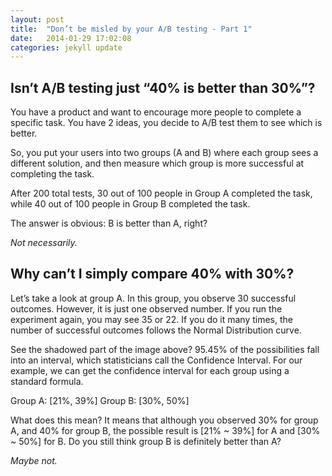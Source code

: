 ```yaml
---
layout: post
title:  "Don’t be misled by your A/B testing - Part 1"
date:   2014-01-29 17:02:08
categories: jekyll update
---
```


## Isn’t A/B testing just “40% is better than 30%”? ##
 
You have a product and want to encourage more people to complete a specific task. You have 2 ideas, you decide to A/B test them to see which is better. 

So, you put your users into two groups (A and B) where each group sees a different solution, and then measure which group is more successful at completing the task.

After 200 total tests, 30 out of 100 people in Group A completed the task, while 40 out of 100 people in Group B completed the task.
 
The answer is obvious: B is better than A, right? 
 
*Not necessarily.* 

## Why can’t I simply compare 40% with 30%? ##

Let’s take a look at group A. In this group, you observe 30 successful outcomes. However, it is just one observed number. If you run the experiment again, you may see 35 or 22. If you do it many times, the number of successful outcomes follows the Normal Distribution curve. 


See the shadowed part of the image above? 95.45% of the possibilities fall into an interval, which statisticians call the Confidence Interval. For our example, we can get the confidence interval for each group using a standard formula.

Group A: [21%, 39%]
Group B: [30%, 50%]

What does this mean? It means that although you observed 30% for group A, and 40% for group B, the possible result is [21% ~ 39%] for A and [30% ~ 50%] for B. Do you still think group B is definitely better than A?

*Maybe not.* 


